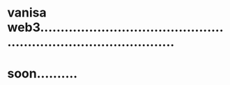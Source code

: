 # vanisa web3......................................................................................
# soon..........
